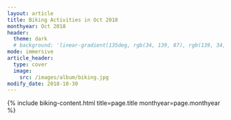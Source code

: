 ```yaml
---
layout: article
title: Biking Activities in Oct 2018
monthyear: Oct 2018
header:
  theme: dark
  # background: 'linear-gradient(135deg, rgb(34, 139, 87), rgb(139, 34, 139))'     
mode: immersive
article_header:
  type: cover
  image:
    src: /images/album/biking.jpg
modify_date: 2018-10-30     
---
```


{% include biking-content.html title=page.title monthyear=page.monthyear %}
